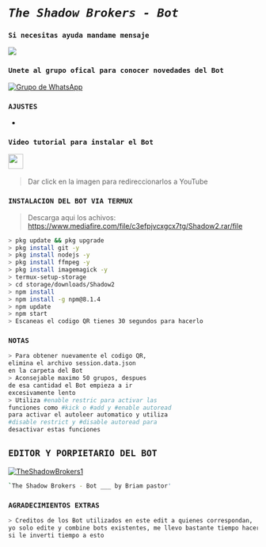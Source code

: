 # ***`The Shadow Brokers - Bot`***
### `Si necesitas ayuda mandame mensaje`
<a href="http://wa.me/51975185269" target="blank"><img src="https://img.shields.io/badge/Whatsapp-30302f?style=flat&logo=whatsapp" /></a>
### `Unete al grupo ofical para conocer novedades del Bot`
[![Grupo de WhatsApp](https://img.shields.io/badge/WhatsApp%20Group-25D366?style=for-the-badge&logo=whatsapp&logoColor=white)](https://chat.whatsapp.com/CIbpzWAWXAWCwA3vHGkzkH)
### `AJUSTES`
- 
### `Video tutorial para instalar el Bot`
<a href="https://youtu.be/dP8-aaHinBE"><img height="30" src="https://github.com/BRIANBOTOFICIALA/TheShadowBrokers-Bot/blob/main/temples/youtube-logo-6-2.png?raw=true"></a>&nbsp;&nbsp;
> Dar click en la imagen para redireccionarlos a YouTube

### `INSTALACION DEL BOT VIA TERMUX`
> Descarga aqui los achivos: 
https://www.mediafire.com/file/c3efpjvcxgcx7tg/Shadow2.rar/file
```bash
> pkg update && pkg upgrade
> pkg install git -y
> pkg install nodejs -y
> pkg install ffmpeg -y
> pkg install imagemagick -y
> termux-setup-storage
> cd storage/downloads/Shadow2
> npm install
> npm install -g npm@8.1.4
> npm update
> npm start
> Escaneas el codigo QR tienes 30 segundos para hacerlo
```
### `NOTAS`
```bash
> Para obtener nuevamente el codigo QR,
elimina el archivo session.data.json
en la carpeta del Bot 
> Aconsejable maximo 50 grupos, despues 
de esa cantidad el Bot empieza a ir 
excesivamente lento
> Utiliza #enable restric para activar las 
funciones como #kick o #add y #enable autoread 
para activar el autoleer automatico y utiliza 
#disable restrict y #disable autoread para 
desactivar estas funciones
```
## `EDITOR Y PORPIETARIO DEL BOT` 
[![TheShadowBrokers1](https://avatars.githubusercontent.com/u/90165013?s=400&u=946f5c00c527c7e6fa2ef5148c6ad56270bb600e&v=4size=100)](https://github.com/BRIANBOTOFICIALA) 
```bash
`The Shadow Brokers - Bot ___ by Briam pastor'
```
### `AGRADECIMIENTOS EXTRAS`
```bash
> Creditos de los Bot utilizados en este edit a quienes correspondan, 
yo solo edite y combine bots existentes, me llevo bastante tiempo hacerlo :D
si le inverti tiempo a esto 
```
